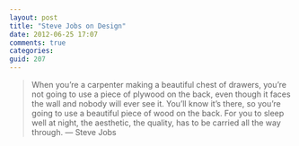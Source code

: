 ```yaml
---
layout: post
title: "Steve Jobs on Design"
date: 2012-06-25 17:07
comments: true
categories:
guid: 207
---
```

> When you’re a carpenter making a beautiful chest of drawers, you’re not going to use a piece of plywood on the back, even though it faces the wall and nobody will ever see it. You’ll know it’s there, so you’re going to use a beautiful piece of wood on the back. For you to sleep well at night, the aesthetic, the quality, has to be carried all the way through. — Steve Jobs